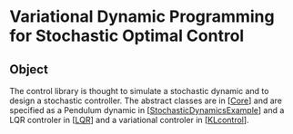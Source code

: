 # Variational Dynamic Programming for Stochastic Optimal Control

## Object
The control library is thought to simulate a stochastic dynamic and 
to design a stochastic controller. The abstract classes are in \[[Core][0]\]
and are specified as a Pendulum dynamic in \[[StochasticDynamicsExample][1]\] and 
a LQR controler  in \[[LQR][2]\] and a variational controler in \[[KLcontrol][3]\].

[0]: ./Core
[1]: ./StochasticDynamicsExample.py
[2]: ./LQR.py
[3]: ./KLcontrol.py

